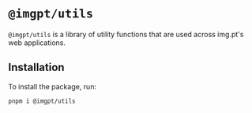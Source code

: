 # `@imgpt/utils`

`@imgpt/utils` is a library of utility functions that are used across img.pt's web applications.

## Installation

To install the package, run:

```bash
pnpm i @imgpt/utils
```
